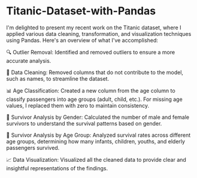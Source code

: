 # Titanic-Dataset-with-Pandas
I'm delighted to present my recent work on the Titanic dataset, where I applied various data cleaning, transformation, and visualization techniques using Pandas. Here's an overview of what I've accomplished:

🔍 Outlier Removal: Identified and removed outliers to ensure a more accurate analysis.

🧹 Data Cleaning: Removed columns that do not contribute to the model, such as names, to streamline the dataset.

📊 Age Classification: Created a new column from the age column to classify passengers into age groups (adult, child, etc.). For missing age values, I replaced them with zero to maintain consistency.

👶 Survivor Analysis by Gender: Calculated the number of male and female survivors to understand the survival patterns based on gender.

👶 Survivor Analysis by Age Group: Analyzed survival rates across different age groups, determining how many infants, children, youths, and elderly passengers survived.

📈 Data Visualization: Visualized all the cleaned data to provide clear and insightful representations of the findings.
